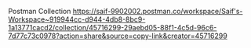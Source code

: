 Postman Collection 
https://saif-9902002.postman.co/workspace/Saif's-Workspace~919944cc-d944-4db8-8bc9-1a13771cacd2/collection/45716299-29aebd05-88f1-4c5d-96c6-7d77c73c0978?action=share&source=copy-link&creator=45716299
